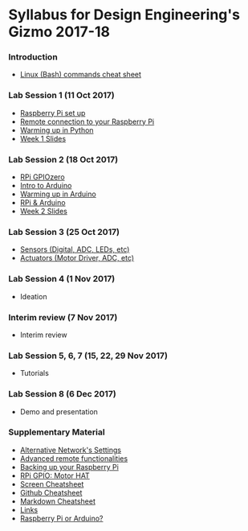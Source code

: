 # Syllabus for Design Engineering's Gizmo 2017-18

### Introduction

* [Linux (Bash) commands cheat sheet](../Introductory_Material/Cheat_sheet_bash_Linux.md)

### Lab Session 1 (11 Oct 2017)

* [Raspberry Pi set up](../Chapter_2_RPi/RPi_setup.md)
* [Remote connection to your Raspberry Pi](../Chapter_5_Remote/Remote_Rpi.md)
* [Warming up in Python](../Chapter_1_Python/Python_warmup.md)
* [Week 1 Slides](./DE2-Gizmo-2017-Week1.pdf)

### Lab Session 2 (18 Oct 2017)

* [RPi GPIOzero](../Chapter_2_RPi/RPi_GPIO.md)
* [Intro to Arduino](../Chapter_3_Arduino/Arduino_intro.md)
* [Warming up in Arduino](../Chapter_3_Arduino/Arduino_warmup.md)
* [RPi & Arduino](../Chapter_4_Arduino+RPi/RPi_to_Arduino.md)
* [Week 2 Slides](./DE2-Gizmo-2017-Week2.pdf)

### Lab Session 3 (25 Oct 2017)

* [Sensors (Digital, ADC, LEDs, etc)](../Chapter_6_Sensors/Sensors.md)
* [Actuators (Motor Driver, ADC, etc)](../Chapter_7_Actuators/Actuators.md)

### Lab Session 4 (1 Nov 2017)

* Ideation

### Interim review (7 Nov 2017)

* Interim review

### Lab Session 5, 6, 7 (15, 22, 29 Nov 2017)

* Tutorials

### Lab Session 8 (6 Dec 2017)

* Demo and presentation

### Supplementary Material

* [Alternative Network's Settings](../SupplementaryMaterial/Alternative_network_settings.md)
* [Advanced remote functionalities](../SupplementaryMaterial/Advanced_remote_functionalities.md)
* [Backing up your Raspberry Pi](../SupplementaryMaterial/Backing_up_RPi.md)
* [RPi GPIO: Motor HAT](../SupplementaryMaterial/RPi_GPIO_MotorHat.md)
* [Screen Cheatsheet](../SupplementaryMaterial/Screen_cheatsheet.md)
* [Github Cheatsheet](../SupplementaryMaterial/git-cheat-sheet-education.pdf)
* [Markdown Cheatsheet](../SupplementaryMaterial/Markdown_cheatsheet.md)
* [Links](../SupplementaryMaterial/Links)
* [Raspberry Pi or Arduino?](SupplementaryMaterial/RPi_or_Arduino.md)
